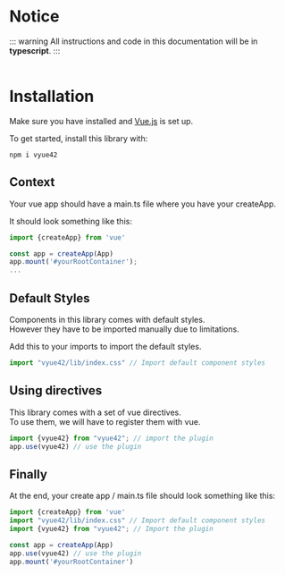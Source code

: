 # Notice
::: warning
All instructions and code in this documentation will be in **typescript**.
:::
<br>
<br>

# Installation
Make sure you have installed and [Vue.js](https://vuejs.org/guide/introduction.html) is set up.

To get started, install this library with:

```shell
npm i vyue42
```
## Context
Your vue app should have a main.ts file where you have your createApp.

It should look something like this:
```ts
import {createApp} from 'vue'

const app = createApp(App)
app.mount('#yourRootContainer');
...
```

## Default Styles
Components in this library comes with default styles. <br>
However they have to be imported manually due to limitations.

Add this to your imports to import the default styles. 

```ts
import "vyue42/lib/index.css" // Import default component styles
```

## Using directives
This library comes with a set of vue directives. <br>
To use them, we will have to register them with vue. 


```ts
import {vyue42} from "vyue42"; // import the plugin
app.use(vyue42) // use the plugin
```

## Finally
At the end, your create app / main.ts file should look something like this:
```ts
import {createApp} from 'vue'
import "vyue42/lib/index.css" // Import default component styles 
import {vyue42} from "vyue42"; // Import the plugin

const app = createApp(App)
app.use(vyue42) // use the plugin
app.mount('#yourRootContainer')
```
